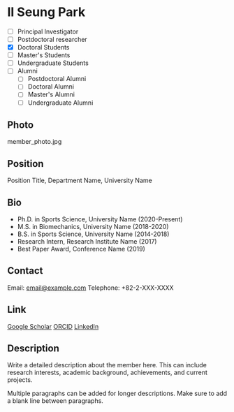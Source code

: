 # Il Seung Park

- [ ] Principal Investigator
- [ ] Postdoctoral researcher
- [x] Doctoral Students
- [ ] Master's Students
- [ ] Undergraduate Students
- [ ] Alumni
  - [ ] Postdoctoral Alumni
  - [ ] Doctoral Alumni
  - [ ] Master's Alumni
  - [ ] Undergraduate Alumni

## Photo
member_photo.jpg

## Position
Position Title, Department Name, University Name

## Bio
- Ph.D. in Sports Science, University Name (2020-Present)
- M.S. in Biomechanics, University Name (2018-2020)
- B.S. in Sports Science, University Name (2014-2018)
- Research Intern, Research Institute Name (2017)
- Best Paper Award, Conference Name (2019)

## Contact
Email: email@example.com
Telephone: +82-2-XXX-XXXX

## Link
[Google Scholar](https://scholar.google.com/citations?user=XXXX)
[ORCID](https://orcid.org/XXXX-XXXX-XXXX-XXXX)
[LinkedIn](https://www.linkedin.com/in/username)

## Description
Write a detailed description about the member here. This can include research interests, academic background, achievements, and current projects.

Multiple paragraphs can be added for longer descriptions. Make sure to add a blank line between paragraphs. 